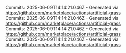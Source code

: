 Commits: 2025-06-09T14:14:21.046Z - Generated via https://github.com/marketplace/actions/artificial-grass
<br>
Commits: 2025-06-09T14:14:21.046Z - Generated via https://github.com/marketplace/actions/artificial-grass
<br>
Commits: 2025-06-09T14:14:21.046Z - Generated via https://github.com/marketplace/actions/artificial-grass
<br>
Commits: 2025-06-09T14:14:21.046Z - Generated via https://github.com/marketplace/actions/artificial-grass
<br>
